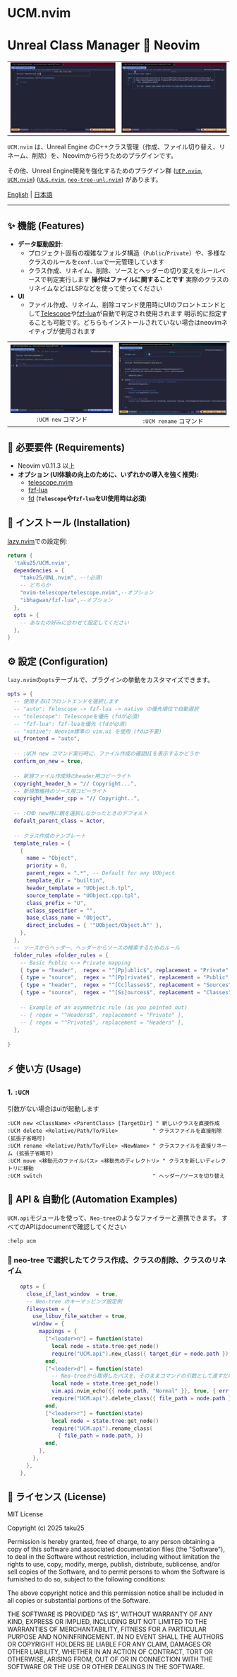 # UCM.nvim

# Unreal Class Manager 💓 Neovim

<table>
  <tr>
   <td><div align=center><img width="100%" alt="UCM New Class Interactive Demo" src="https://raw.githubusercontent.com/taku25/UCM.nvim/images/assets/main-image-new.png" /></div></td>
   <td><div align=center><img width="100%" alt="UCM Rename Class Interactive Demo" src="https://raw.githubusercontent.com/taku25/UCM.nvim/images/assets/main-image-delete.png" /></div></td>
  </tr>
</table>

`UCM.nvim` は、Unreal Engine のC++クラス管理（作成、ファイル切り替え、リネーム、削除）を、Neovimから行うためのプラグインです。

その他、Unreal Engine開発を強化するためのプラグイン群 ([`UEP.nvim`](https://github.com/taku25/UEP.nvim), [`UCM.nvim`](https://github.com/taku25/UCM.nvim)) 
 ([`ULG.nvim`](https://github.com/taku25/ULG.nvim), [`neo-tree-unl.nvim`](https://github.com/taku25/neo-tree-unl.nvim)) があります。

[English](./README.md) | [日本語](./README_ja.md)

---

## ✨ 機能 (Features)
*   **データ駆動設計**:
    * プロジェクト固有の複雑なフォルダ構造（`Public`/`Private`）や、多様なクラスのルールを`conf.lua`で一元管理しています
    * クラス作成、リネイム、削除、ソースとヘッダーの切り変えをルールベースで判定実行します
      **操作はファイルに関することです** 実際のクラスのリネイムなどはLSPなどを使って使ってください
*   **UI**
    * ファイル作成、リネイム、削除コマンド使用時にUIのフロントエンドとして[Telescope](https://github.com/nvim-telescope/telescope.nvim)や[fzf-lua](https://github.com/ibhagwan/fzf-lua)が自動で判定され使用されます
      明示的に指定することも可能です。どちらもインストールされていない場合はneovimネイティブが使用されます

<table>
  <tr>
   <td>
   <div align=center>
   <img width="100%" alt="UCM new gif" src="https://raw.githubusercontent.com/taku25/UCM.nvim/images/assets/ucmui-new.gif" /><br>
   <code>:UCM new</code> コマンド
   </div>
   </td>
   <td>
   <div align=center>
   <img width="100%" alt="UCM rename gif" src="https://raw.githubusercontent.com/taku25/UCM.nvim/images/assets/ucmui-rename.gif" /><br>
   <code>:UCM rename</code> コマンド
   </div>
   </td>
  </tr>
</table>

## 🔧 必要要件 (Requirements)

*   Neovim v0.11.3 以上
*   **オプション (UI体験の向上のために、いずれかの導入を強く推奨):**
    *   [telescope.nvim](https://github.com/nvim-telescope/telescope.nvim)
    *   [fzf-lua](https://github.com/ibhagwan/fzf-lua)
    *   [fd](https://github.com/sharkdp/fd) (**`Telescope`や`fzf-lua`をUI使用時は必須**)

## 🚀 インストール (Installation)

[lazy.nvim](https://github.com/folke/lazy.nvim)での設定例:

```lua
return {
  'taku25/UCM.nvim',
  dependencies = {
    "taku25/UNL.nvim", --!必須!
    -- どちらか
    "nvim-telescope/telescope.nvim",--オプション
    "ibhagwan/fzf-lua",--オプション
  },
  opts = {
    -- あなたの好みに合わせて設定してください
  },
}
```

## ⚙️ 設定 (Configuration)

`lazy.nvim`の`opts`テーブルで、プラグインの挙動をカスタマイズできます。

```lua
opts = {
  -- 使用するUIフロントエンドを選択します
  -- "auto": Telescope -> fzf-lua -> native の優先順位で自動選択
  -- "telescope": Telescopeを優先 (fdが必須)
  -- "fzf-lua": fzf-luaを優先 (fdが必須)
  -- "native": Neovim標準の vim.ui を使用 (fdは不要)
  ui_frontend = "auto",

  -- :UCM new コマンド実行時に、ファイル作成の確認UIを表示するかどうか
  confirm_on_new = true,

  -- 新規ファイル作成時のheader用コピーライト
  copyright_header_h = "// Copyright...",
  -- 新規策維持のソース用コピーライト
  copyright_header_cpp = "// Copyright..",

  -- :CMD new時に親を選択しなかったときのデフォルト
  default_parent_class = Actor,

  -- クラス作成のテンプレート
  template_rules = {
    {
      name = "Object",
      priority = 0,
      parent_regex = ".*", -- Default for any UObject
      template_dir = "builtin",
      header_template = "UObject.h.tpl",
      source_template = "UObject.cpp.tpl",
      class_prefix = "U",
      uclass_specifier = "",
      base_class_name = "Object",
      direct_includes = { '"UObject/Object.h"' },
    },
  },
  -- ソースからヘッダー、ヘッダーからソースの検索するためのルール
  folder_rules =folder_rules = {
    -- Basic Public <-> Private mapping
    { type = "header",  regex = "^[Pp]ublic$", replacement = "Private" },
    { type = "source",  regex = "^[Pp]rivate$", replacement = "Public" },
    { type = "header",  regex = "^[Cc]lasses$", replacement = "Sources" },
    { type = "source",  regex = "^[Ss]ources$", replacement = "Classes" },
    
    -- Example of an asymmetric rule (as you pointed out)
    -- { regex = "^Headers$", replacement = "Private" },
    -- { regex = "^Private$", replacement = "Headers" },
  },

}
```

## ⚡ 使い方 (Usage)


### 1. `:UCM` 

引数がない場合はuiが起動します

```viml
:UCM new <ClassName> <ParentClass> [TargetDir] " 新しいクラスを直接作成
:UCM delete <Relative/Path/To/File>           " クラスファイルを直接削除 (拡張子省略可)
:UCM rename <Relative/Path/To/File> <NewName> " クラスファイルを直接リネーム (拡張子省略可)
:UCM move <移動元のファイルパス> <移動先のディレクトリ> " クラスを新しいディレクトリに移動
:UCM switch                                   " ヘッダー/ソースを切り替え
```

## 🤖 API & 自動化 (Automation Examples)
`UCM.api`モジュールを使って、`Neo-tree`のようなファイラーと連携できます。
すべてのAPIはdocumentで確認してください
```viml
:help ucm
```

### 🌲 neo-tree で選択したてクラス作成、クラスの削除、クラスのリネイム
```lua
    opts = {
      close_if_last_window  = true,
      -- Neo-tree のキーマッピング設定例
      filesystem = {
        use_libuv_file_watcher = true,
        window = {
          mappings = {
            ["<leader>n"] = function(state)
              local node = state.tree:get_node()
              require("UCM.api").new_class({ target_dir = node.path })
            end,
            ["<leader>d"] = function(state)
              -- Neo-treeから取得したパスを、そのままコマンドの引数として渡すだけ！
              local node = state.tree:get_node()
              vim.api.nvim_echo({{ node.path, "Normal" }}, true, { err = false })
              require("UCM.api").delete_class({ file_path = node.path })
            end,
            ["<leader>r"] = function(state)
              local node = state.tree:get_node()
              require("UCM.api").rename_class(
                { file_path = node.path, })
            end,
          },
        },
      },
    },
```

## 📜 ライセンス (License)
MIT License

Copyright (c) 2025 taku25

Permission is hereby granted, free of charge, to any person obtaining a copy
of this software and associated documentation files (the "Software"), to deal
in the Software without restriction, including without limitation the rights
to use, copy, modify, merge, publish, distribute, sublicense, and/or sell
copies of the Software, and to permit persons to whom the Software is
furnished to do so, subject to the following conditions:

The above copyright notice and this permission notice shall be included in all
copies or substantial portions of the Software.

THE SOFTWARE IS PROVIDED "AS IS", WITHOUT WARRANTY OF ANY KIND, EXPRESS OR
IMPLIED, INCLUDING BUT NOT LIMITED TO THE WARRANTIES OF MERCHANTABILITY,
FITNESS FOR A PARTICULAR PURPOSE AND NONINFRINGEMENT. IN NO EVENT SHALL THE
AUTHORS OR COPYRIGHT HOLDERS BE LIABLE FOR ANY CLAIM, DAMAGES OR OTHER
LIABILITY, WHETHER IN AN ACTION OF CONTRACT, TORT OR OTHERWISE, ARISING FROM,
OUT OF OR IN CONNECTION WITH THE SOFTWARE OR THE USE OR OTHER DEALINGS IN THE
SOFTWARE.
